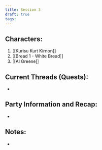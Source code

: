 ```yaml
---
title: Session 3
draft: true
tags:
---
```

## Characters:

1. [[Kurisu Kurt Kirnon]]
2. [[Bread 1 - White Bread]]
3. [[Al Greene]]

## Current Threads (Quests):
- 

## Party Information and Recap:
- 

## Notes:
- 